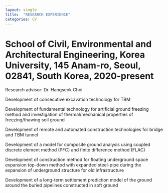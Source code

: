 ```yaml
---
layout: single
title:  "RESEARCH EXPERIENCE"
categories: CV
---
```


# School of Civil, Environmental and Architectural Engineering, Korea University, 145 Anam-ro, Seoul, 02841, South Korea, 2020-present
Research advisor: Dr. Hangseok Choi

Development of consecutive excavation technology for TBM

Development of fundamental technology for artificial ground freezing method and investigation of thermal/mechanical properties of freezing/thawing soil ground

Development of remote and automated construction technologies for bridge and TBM tunnel

Development of a model for composite ground analysis using coupled discrete element method (PFC) and finite difference method (FLAC)

Development of construction method for floating underground space expansion top-down method with expanded steel-pipe during the expansion of underground structure for old infrastructure

Development of a long-term settlement prediction model of the ground around the buried pipelines constructed in soft ground